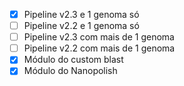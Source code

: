 - [x] Pipeline v2.3 e 1 genoma só
- [ ] Pipeline v2.2 e 1 genoma só
- [ ] Pipeline v2.3 com mais de 1 genoma
- [ ] Pipeline v2.2 com mais de 1 genoma
- [x] Módulo do custom blast
- [x] Módulo do Nanopolish
